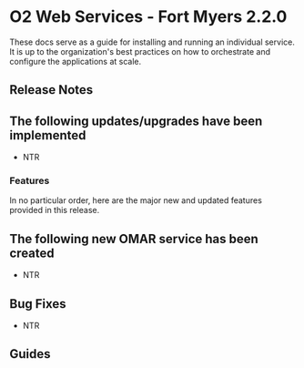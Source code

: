 # O2 Web Services - Fort Myers 2.2.0

These docs serve as a guide for installing and running an individual service. It is up to the organization's best practices on how to orchestrate and configure the applications at scale.

## Release Notes

## The following updates/upgrades have been implemented

* NTR

### Features

In no particular order, here are the major new and updated features provided in this release.

## The following new OMAR service has been created

* NTR

## Bug Fixes

* NTR

## Guides
